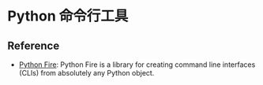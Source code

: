﻿
# Python 命令行工具
## Reference

- [Python Fire](https://github.com/google/python-fire): Python Fire is a library for creating command line interfaces (CLIs) from absolutely any Python object.